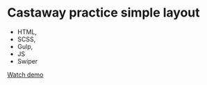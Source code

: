 # Castaway practice simple layout

- HTML,
- SCSS,
- Gulp,
- JS
- Swiper

[Watch demo](https://muzykalniy.github.io/Castaway_practice/)
